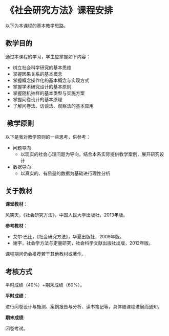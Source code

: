 
# 《社会研究方法》课程安排

以下为本课程的基本教学思路。
## 教学目的

通过本课程的学习，学生应掌握如下内容：
* 树立社会科学研究的基本思维
* 掌握因果关系的基本概念
* 掌握概念操作化的基本概念与实现方式
* 掌握学术研究设计的基本原则
* 掌握随机抽样的基本类型与实施方案
* 掌握问卷设计的基本原理
* 了解问卷法、访谈法、观察法的基本应用

##  教学原则
以下是我对教学原则的一些思考，供参考：

* 问题导向
    * 以现实的社会心理问题为导向，结合本系实际提供教学案例，展开研究设计
* 数据导向
    * 以真实的、有质量的数据为基础进行理性分析
    
## 关于教材

**课堂教材**：

风笑天，《社会研究方法》，中国人民大学出版社，2013年版。

**参考教材**：

* 艾尔·巴比，《社会研究方法》，华夏出版社，2009年版。
* 谢宇，社会学方法与定量研究，社会科学文献出版社出版，2012年版。


课程期间仍会推荐若干其他教材或著作。

## 考核方式

平时成绩（40%）+期末成绩（60%）。

**平时成绩**：

进行问卷设计与施测、案例报告与分析、读书笔记等，具体随课程进展而通知。

**期末成绩**:

闭卷考试。
